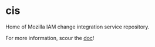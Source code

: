 # cis
Home of Mozilla IAM change integration service repository.

For more information, scour the [doc](doc)!
